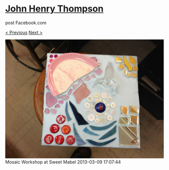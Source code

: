 # [John Henry Thompson](../README.md)
post Facebook.com

[< Previous](2013-03-09-1.md) [Next >](2013-03-09-3.md)

[![](../media/2013-03-09/Mosaic-Workshop-at-Sweet-Mabel-1.jpg)](../README.md)
Mosaic Workshop at Sweet Mabel
2013-03-09 17:07:44